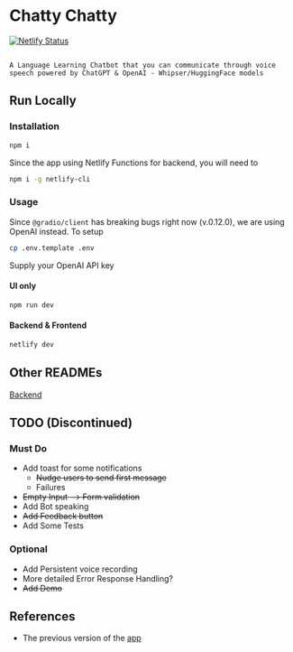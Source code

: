 # Chatty Chatty

[![Netlify Status](https://api.netlify.com/api/v1/badges/a5f8f6b4-2b0f-4bb3-924a-947655ff00a2/deploy-status)](https://app.netlify.com/sites/chattychatty/deploys)

```

A Language Learning Chatbot that you can communicate through voice speech powered by ChatGPT & OpenAI - Whipser/HuggingFace models

```

## Run Locally

### Installation

```bash
npm i
```

Since the app using Netlify Functions for backend, you will need to

```bash
npm i -g netlify-cli
```

### Usage

Since `@gradio/client` has breaking bugs right now (v.0.12.0), we are using OpenAI instead. To setup

```bash
cp .env.template .env
```

Supply your OpenAI API key

#### UI only

```bash
npm run dev
```

#### Backend & Frontend

```bash
netlify dev
```

## Other READMEs

[Backend](backend/README.md)

## TODO (Discontinued)

### Must Do

* Add toast for some notifications
  * ~~Nudge users to send first message~~
  * Failures
* ~~Empty Input --> Form validation~~
* Add Bot speaking
* ~~Add Feedback button~~
* Add Some Tests

### Optional

* Add Persistent voice recording
* More detailed Error Response Handling?
* ~~Add Demo~~

## References

- The previous version of the [app](https://github.com/keduong33/ChattyChatty-old)
